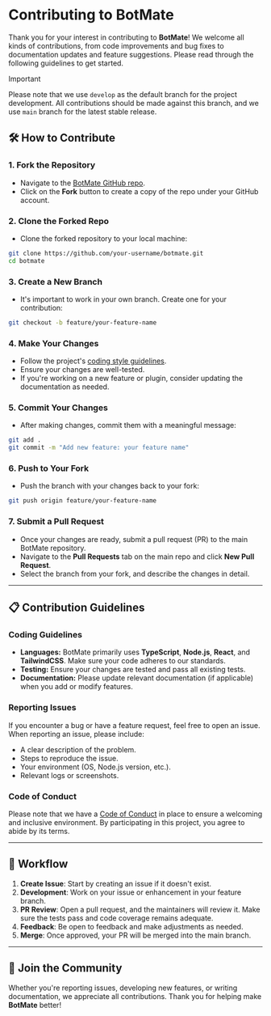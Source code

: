 # Contributing to BotMate

Thank you for your interest in contributing to **BotMate**! We welcome all kinds of contributions, from code improvements and bug fixes to documentation updates and feature suggestions. Please read through the following guidelines to get started.

> [!IMPORTANT]
> Please note that we use `develop` as the default branch for the project development. All contributions should be made against this branch,
and we use `main` branch for the latest stable release.

## 🛠 How to Contribute

### 1. Fork the Repository

- Navigate to the [BotMate GitHub repo](https://github.com/botmate/botmate).
- Click on the **Fork** button to create a copy of the repo under your GitHub account.

### 2. Clone the Forked Repo

- Clone the forked repository to your local machine:

```bash
git clone https://github.com/your-username/botmate.git
cd botmate
```

### 3. Create a New Branch

- It's important to work in your own branch. Create one for your contribution:

```bash
git checkout -b feature/your-feature-name
```

### 4. Make Your Changes

- Follow the project's [coding style guidelines](#coding-guidelines).
- Ensure your changes are well-tested.
- If you're working on a new feature or plugin, consider updating the documentation as needed.

### 5. Commit Your Changes

- After making changes, commit them with a meaningful message:

```bash
git add .
git commit -m "Add new feature: your feature name"
```

### 6. Push to Your Fork

- Push the branch with your changes back to your fork:

```bash
git push origin feature/your-feature-name
```

### 7. Submit a Pull Request

- Once your changes are ready, submit a pull request (PR) to the main BotMate repository.
- Navigate to the **Pull Requests** tab on the main repo and click **New Pull Request**.
- Select the branch from your fork, and describe the changes in detail.

---

## 📋 Contribution Guidelines

### Coding Guidelines

- **Languages:** BotMate primarily uses **TypeScript**, **Node.js**, **React**, and **TailwindCSS**. Make sure your code adheres to our standards.
- **Testing:** Ensure your changes are tested and pass all existing tests.
- **Documentation:** Please update relevant documentation (if applicable) when you add or modify features.

### Reporting Issues

If you encounter a bug or have a feature request, feel free to open an issue. When reporting an issue, please include:

- A clear description of the problem.
- Steps to reproduce the issue.
- Your environment (OS, Node.js version, etc.).
- Relevant logs or screenshots.

### Code of Conduct

Please note that we have a [Code of Conduct](CODE_OF_CONDUCT.md) in place to ensure a welcoming and inclusive environment. By participating in this project, you agree to abide by its terms.

---

## 🔄 Workflow

1. **Create Issue**: Start by creating an issue if it doesn't exist.
2. **Development**: Work on your issue or enhancement in your feature branch.
3. **PR Review**: Open a pull request, and the maintainers will review it. Make sure the tests pass and code coverage remains adequate.
4. **Feedback**: Be open to feedback and make adjustments as needed.
5. **Merge**: Once approved, your PR will be merged into the main branch.

---

## 🤝 Join the Community

Whether you're reporting issues, developing new features, or writing documentation, we appreciate all contributions. Thank you for helping make **BotMate** better!
